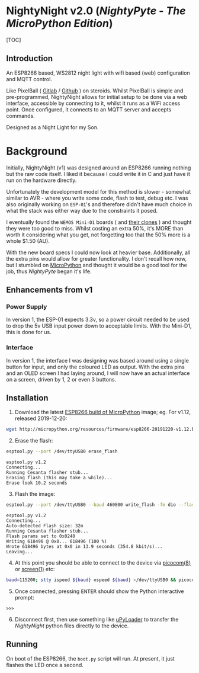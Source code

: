 # NightyNight v2.0 (*NightyPyte - The MicroPython Edition*) #

[TOC]

## Introduction ##

An ESP8266 based, WS2812 night light with wifi based (web) configuration and
MQTT control.

Like PixelBall ( [Gitlab](https://gitlab.com/krayon/pixelball) /
[Github](https://github.com/krayon/pixelball) ) on steroids. Whilst PixelBall
is simple and pre-programmed, NightyNight allows for initial setup to be done
via a web interface, accessible by connecting to it, whilst it runs as a WiFi
access point. Once configured, it connects to an MQTT server and accepts
commands.

Designed as a Night Light for my Son.

# Background

Initially, NightyNight (v1) was designed around an ESP8266 running nothing but
the raw code itself. I liked it because I could write it in C and just have it
run on the hardware directly.

Unfortunately the development model for this method is slower - somewhat
similar to AVR - where you write some code, flash to test, debug etc. I was
also originally working on `ESP-01`'s and therefore didn't have much choice in
what the stack was either way due to the constraints it posed.

I eventually found the `WEMOS Mini-D1` boards ( and
[their clones](https://hackaday.com/2017/05/15/attack-on-the-clones-a-review-of-two-common-esp8266-mini-d1-boards/)
) and thought they were too good to miss. Whilst costing an extra 50%, it's
MORE than worth it considering what you get, not forgetting too that the 50%
more is a whole $1.50 (AU).

With the new board specs I could now look at heavier base. Additionally, all
the extra pins would allow for greater functionality. I don't recall how now,
but I stumbled on
[MicroPython](https://micropython.org/)
and thought it would be a good tool for the job, thus *NightyPyte* began
it's life.

## Enhancements from v1 ##

### Power Supply ###

In version 1, the ESP-01 expects 3.3v, so a power circuit needed to be used to
drop the 5v USB input power down to acceptable limits. With the Mini-D1, this
is done for us.

### Interface ###

In version 1, the interface I was designing was based around using a single
button for input, and only the coloured LED as output. With the extra pins and
an OLED screen I had laying around, I will now have an actual interface on a
screen, driven by 1, 2 or even 3 buttons.

## Installation ##

1. Download the latest
[ESP8266 build of MicroPython](http://micropython.org/download#esp8266)
image; eg. For v1.12, released 2019-12-20:

```bash
wget http://micropython.org/resources/firmware/esp8266-20191220-v1.12.bin
```

2. Erase the flash:

```bash
esptool.py --port /dev/ttyUSB0 erase_flash
```
```
esptool.py v1.2
Connecting...
Running Cesanta flasher stub...
Erasing flash (this may take a while)...
Erase took 10.2 seconds
```

3. Flash the image:

```bash
esptool.py --port /dev/ttyUSB0 --baud 460800 write_flash -fm dio --flash_size=detect 0 esp8266-20191220-v1.12.bin
```
```
esptool.py v1.2
Connecting...
Auto-detected Flash size: 32m
Running Cesanta flasher stub...
Flash params set to 0x0240
Writing 618496 @ 0x0... 618496 (100 %)
Wrote 618496 bytes at 0x0 in 13.9 seconds (354.8 kbit/s)...
Leaving...
```

4. At this point you should be able to connect to the device via 
[picocom(8)](https://linux.die.net/man/8/picocom)
or
[screen(1)](https://linux.die.net/man/1/screen)
etc:

```bash
baud=115200; stty ispeed ${baud} ospeed ${baud} </dev/ttyUSB0 && picocom -i --baud ${baud} --imap lfcrlf /dev/ttyUSB0
```

5. Once connected, pressing <kbd>ENTER</kbd> should show the Python interactive prompt:

```
>>> 
```

6. Disconnect first, then use something like
[uPyLoader](https://github.com/BetaRavener/uPyLoader/)
to transfer the *NightyNight* python files directly to the device.

## Running ##

On boot of the ESP8266, the `boot.py` script will run. At present, it just
flashes the LED once a second.
